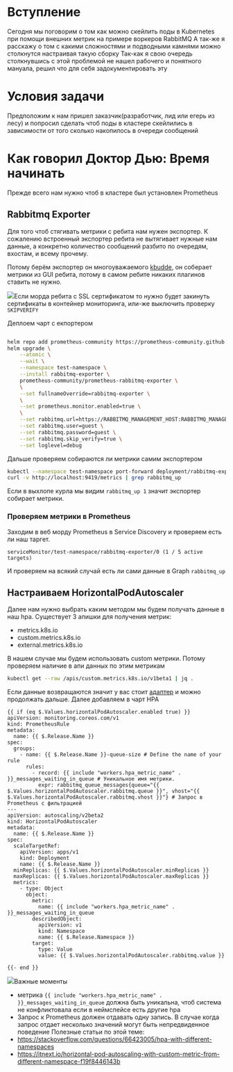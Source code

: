 # Вступление

Сегодня мы поговорим о том как можно скейлить поды в Kubernetes при помощи внешних метрик на примере воркеров RabbitMQ
А так-же я расскажу о том с какими сложностями и подводными камнями можно столкнутся настраивая такую сборку
Так-как я свою очередь столкнувшись с этой проблемой не нашел рабочего и понятного мануала, решил что для себя задокументировать эту 

# Условия задачи
Предположим к нам пришел заказчик(разработчик, лид или егерь из лесу) и попросил сделать чтоб поды в кластере скейлились в зависимости от того сколько накопилось в очереди сообщений

# Как говорил Доктор Дью: Время начинать

Прежде всего нам нужно чтоб в кластере был установлен Prometheus

## Rabbitmq Exporter
Для того чтоб стягивать метрики с ребита нам нужен экспортер. К сожалению встроенный экспортер ребита не вытягивает нужные нам данные, а конкретно количество сообщений разбито по очередям, вхостам, и всему прочему.

Потому берём экспортер он многоуважаемого [kbudde](https://github.com/kbudde/rabbitmq_exporter), он соберает метрики из GUI ребита, потому в самом ребите никаких плагинов ставить не нужно.

<img src="https://img.icons8.com/emoji/16/000000/warning-emoji.png"/>Если морда ребита с SSL сертификатом то нужно будет закинуть сертификаты в контейнер мониторинга, или-же выключить проверку `SKIPVERIFY`

Деплоем чарт с екпортером
```bash

helm repo add prometheus-community https://prometheus-community.github.io/helm-charts
helm upgrade \
    --atomic \
    --wait \
    --namespace test-namespace \
    --install rabbitmq-exporter \
    prometheus-community/prometheus-rabbitmq-exporter \
    \
    --set fullnameOverride=rabbitmq-exporter \
    \
    --set prometheus.monitor.enabled=true \
    \
    --set rabbitmq.url=https://RABBITMQ_MANAGEMENT_HOST:RABBITMQ_MANAGEMENT_PORT \
    --set rabbitmq.user=guest \
    --set rabbitmq.password=guest \
    --set rabbitmq.skip_verify=true \
    --set loglevel=debug
```

Дальше проверяем собираются ли метрики самим экспортером
```bash 
kubectl --namespace test-namespace port-forward deployment/rabbitmq-exporter 9419:9419
curl -v http://localhost:9419/metrics | grep rabbitmq_up
```

Если в выхлопе курла мы видим `rabbitmq_up 1` значит экспортер собирает метрики.

### Проверяем метрики в Prometheus
Заходим в веб морду Prometheus в Service Discovery и проверяем есть ли наш таргет.
```
serviceMonitor/test-namespace/rabbitmq-exporter/0 (1 / 5 active targets)
```
И проверяем на всякий случай есть ли сами данные в Graph `rabbitmq_up`

## Настраиваем HorizontalPodAutoscaler

Далее нам нужно выбрать каким методом мы будем получать данные в наш hpa.
Существует 3 апишки для получения метрик:
 * metrics.k8s.io
 * custom.metrics.k8s.io
 * external.metrics.k8s.io
 
В нашем случае мы будем использовать custom метрики. Потому проверяем наличие в апи данных по этим метрикам
```bash
kubectl get --raw /apis/custom.metrics.k8s.io/v1beta1 | jq .
```
Если данные возвращаются значит у вас стоит [адаптер](https://github.com/kubernetes-sigs/prometheus-adapter) и можно продолжать дальше.
Далее добавляем в чарт HPA
```
{{ if (eq $.Values.horizontalPodAutoscaler.enabled true) }}
apiVersion: monitoring.coreos.com/v1
kind: PrometheusRule
metadata:
  name: {{ $.Release.Name }}
spec:
  groups:
    - name: {{ $.Release.Name }}-queue-size # Define the name of your rule
      rules:
        - record: {{ include "workers.hpa_metric_name" . }}_messages_waiting_in_queue # Уникальное имя метрики.
          expr: rabbitmq_queue_messages{queue="{{ $.Values.horizontalPodAutoscaler.rabbitmq.queue }}", vhost="{{ $.Values.horizontalPodAutoscaler.rabbitmq.vhost }}"} # Запрос в Prometheus c фильтрацией 
---
apiVersion: autoscaling/v2beta2
kind: HorizontalPodAutoscaler
metadata:
  name: {{ $.Release.Name }}
spec:
  scaleTargetRef:
    apiVersion: apps/v1
    kind: Deployment
    name: {{ $.Release.Name }}
  minReplicas: {{ $.Values.horizontalPodAutoscaler.minReplicas }}
  maxReplicas: {{ $.Values.horizontalPodAutoscaler.maxReplicas }}
  metrics:
    - type: Object
      object:
        metric:
          name: {{ include "workers.hpa_metric_name" . }}_messages_waiting_in_queue
        describedObject:
          apiVersion: v1
          kind: Namespace
          name: {{ $.Release.Namespace }}
        target:
          type: Value
          value: {{ $.Values.horizontalPodAutoscaler.rabbitmq.value }}

{{- end }}
```

<img src="https://img.icons8.com/emoji/16/000000/warning-emoji.png"/>Важные моменты
 * метрика `{{ include "workers.hpa_metric_name" . }}_messages_waiting_in_queue` должна быть уникальна, чтоб система не конфликтовала если в неймспейсе есть другие hpa
 * Запрос к Prometheus должен отдавать одну запись. В случае когда запрос отдает несколько значений могут быть непредвиденное поведение 
 Полезные статьи по этой теме:
* https://stackoverflow.com/questions/66423005/hpa-with-different-namespaces
* https://itnext.io/horizontal-pod-autoscaling-with-custom-metric-from-different-namespace-f19f8446143b
